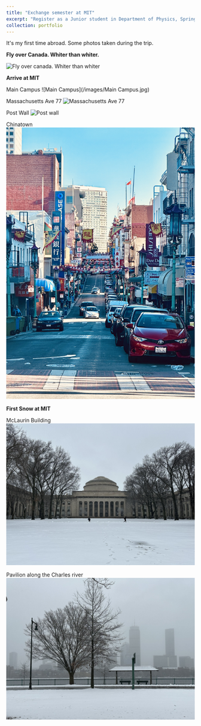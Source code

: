 ```yaml
---
title: "Exchange semester at MIT"
excerpt: "Register as a Junior student in Department of Physics, Spring 2023 <br/><img src='/images/Main Campus.jpg'>"
collection: portfolio
---
```


It's my first time abroad. Some photos taken during the trip.

**Fly over Canada. Whiter than whiter.**

![Fly over canada. Whiter than whiter](/images/Iceland.jpg)

**Arrive at MIT**

Main Campus
![Main Campus](/images/Main Campus.jpg)

Massachusetts Ave 77
![Massachusetts Ave 77](/images/MassAve77.jpg)

Post Wall
![Post wall](/images/PostWall.jpg)

Chinatown
![ChinaTown](/images/ChinaTown.jpg)

**First Snow at MIT**

McLaurin Building
![McLaurin Building](/images/Snow.jpg)

Pavilion along the Charles river
![Pavilion along the Charles river](/images/pavilion.jpg)


